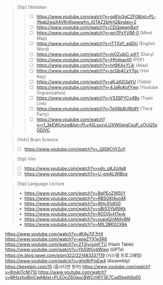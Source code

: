 
> [!tip] Obisidian
> > - [ ]  https://www.youtube.com/watch?v=gqEtn3gCZF0&list=PL-1Nqb2waX4VRnRspwwfm_iGTAZ2bHrjQ&index=2
> > - [ ] https://www.youtube.com/watch?v=CDQqewnBxrI
> > - [ ] https://www.youtube.com/watch?v=wn7PxYVIM-0 (Mind Map)
> > - [ ] https://www.youtube.com/watch?v=tTTXsY_edDU (English Word)
> > - [ ] https://www.youtube.com/watch?v=mOZujbC-pXY (Diary)
> > - [ ] https://www.youtube.com/watch?v=jHfxtpavll0 (PDF)
> > - [ ] https://www.youtube.com/watch?v=lyt6KAxYLik (Alias)
> > - [ ] https://www.youtube.com/watch?v=zcQb4CxY7gc (Hot Key)
> > - [ ] https://www.youtube.com/watch?v=aKJdI2i3aYU (Table)
> > - [ ] https://www.youtube.com/watch?v=4JaRoKofYwo (Youtube Orgranization)
> > - [ ] https://www.youtube.com/watch?v=V33SPYCx4Bs (Topic Link)
> > - [ ] https://www.youtube.com/watch?v=Te58b8URb9Y (Third Party)
> > - [ ] https://www.youtube.com/watch?v=r1_3kEWUnzw&list=PLy4SLsxzyLUXWGeigCsuP_xOUQ5sODiVC
> > 


> [!info] Brain Science
> - [ ]  https://www.youtube.com/watch?v=_QIS9ChYZuY


> [!tip] Vim
> - [ ] https://www.youtube.com/watch?v=vdn_pKJUda8
> - [ ] https://www.youtube.com/watch?v=U-omALWIBos


> [!tip] Language Lecture
> - https://www.youtube.com/watch?v=BpPEoZW5IiY
> - https://www.youtube.com/watch?v=RBSGKlAvoiM
> - https://www.youtube.com/watch?v=8hly31xKli0
> - https://www.youtube.com/watch?v=oBt53YbR9Kk
> - https://www.youtube.com/watch?v=RGOj5yH7evk
> - https://www.youtube.com/watch?v=zuegQmMdy8M
> - https://www.youtube.com/watch?v=MIL2BK02X8A

https://www.youtube.com/watch?v=dKAy7iF7rHI
https://www.youtube.com/watch?v=xewZYX1e5R8
https://www.youtube.com/watch?v=2Ti5yvumFTU (Hash Table)
https://www.youtube.com/watch?v=YbSWGybWieg (GPTs)
https://m.blog.naver.com/sioni322/221483337119 (시스템 프로그래밍)
https://www.youtube.com/watch?v=gfmRrPjnEw4 (Assembly)
https://kexplain.com/15 (옵시디언 핫키)
https://www.youtube.com/watch?v=8mAITcNt710
https://www.youtube.com/watch?v=MHzxhoBmCwA&list=PLEOnZ6GeucBWCrtj6Y3E7Cud5eejhSq50